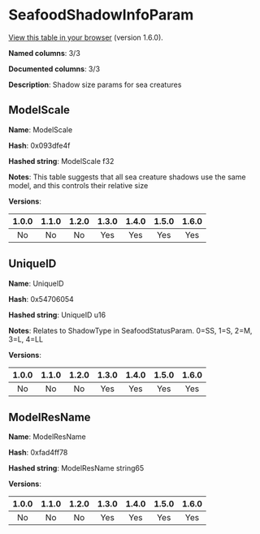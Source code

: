 # SeafoodShadowInfoParam
[View this table in your browser](SeafoodShadowInfoParam-value.md) (version 1.6.0).

**Named columns**: 3/3

**Documented columns**: 3/3

**Description**: Shadow size params for sea creatures
## ModelScale

**Name**: ModelScale

**Hash**: 0x093dfe4f

**Hashed string**: ModelScale f32

**Notes**: This table suggests that all sea creature shadows use the same model, and this controls their relative size

**Versions**: 

 | 1.0.0 | 1.1.0 | 1.2.0 | 1.3.0 | 1.4.0 | 1.5.0 | 1.6.0
|:--:|:--:|:--:|:--:|:--:|:--:|:--:|
| No | No | No | Yes | Yes | Yes | Yes| 


## UniqueID

**Name**: UniqueID

**Hash**: 0x54706054

**Hashed string**: UniqueID u16

**Notes**: Relates to ShadowType in SeafoodStatusParam. 0=SS, 1=S, 2=M, 3=L, 4=LL

**Versions**: 

 | 1.0.0 | 1.1.0 | 1.2.0 | 1.3.0 | 1.4.0 | 1.5.0 | 1.6.0
|:--:|:--:|:--:|:--:|:--:|:--:|:--:|
| No | No | No | Yes | Yes | Yes | Yes| 


## ModelResName

**Name**: ModelResName

**Hash**: 0xfad4ff78

**Hashed string**: ModelResName string65

**Versions**: 

 | 1.0.0 | 1.1.0 | 1.2.0 | 1.3.0 | 1.4.0 | 1.5.0 | 1.6.0
|:--:|:--:|:--:|:--:|:--:|:--:|:--:|
| No | No | No | Yes | Yes | Yes | Yes| 


